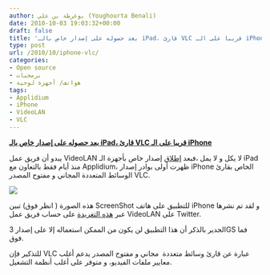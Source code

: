 ```yaml
---
author: يوغرطة بن علي (Youghourta Benali)
date: 2010-10-03 19:03:32+00:00
draft: false
title: 'بعد حصوله على إصدار خاص بالـ iPad، قارئ VLC قريبا على الـ iPhone '
type: post
url: /2010/10/iphone-vlc/
categories:
- Open source
- برمجيات
- هواتف/ أجهزة لوحية
tags:
- Applidium
- iPhone
- VideoLAN
- VLC
---
```


**[بعد حصوله على إصدار خاص بالـ iPad، قارئ VLC قريبا على الـ iPhone](https://www.it-scoop.com/2010/10/iphone-vlc/)**




يبدو أن فريق عمل VideoLAN لا يكل و لا يمل ،فبعد [إطلاق](https://www.it-scoop.com/2010/09/applidium-vlc-ipad-2/) إصدار خاص بأجهزة الـ iPad منذ أيام فقط بالتعاون مع Applidium، ظهرت أولى بوادر إصدار iPhone الخاص بقارئ الوسائط المتعددة المجاني و مفتوح المصدر VLC.




[![](http://i.imgur.com/gfflJ.png )
](https://www.it-scoop.com/2010/10/iphone-vlc/)





هذه الصورة ( انظر فوق) تبين ScreenShot للتطبيق على هاتف iPhone و لقد تم نشرها عبر [هذه التغريدة](http://twitter.com/videolan/status/26094079072) على حساب فريق عمل VideoLAN على Twitter.

الجدير بالذكر أن هذا التطبيق لن يكون من الممكن استعماله إلا على إصدار 3GS فما فوق.

للتذكير فإن VLC عبارة عن قارئ وسائط متعددة  مجاني و مفتوح المصدر يدعم أغلب معايير ملفات الفيديو، و متوفر على أغلب أنظمة التشغيل.
